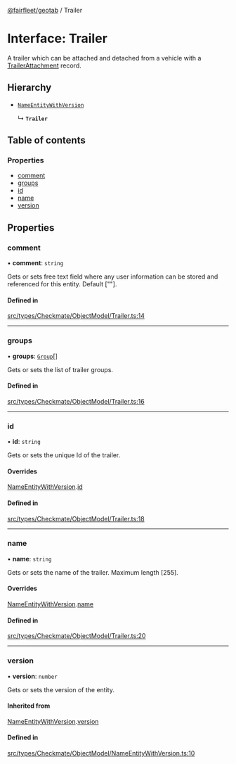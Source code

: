 [@fairfleet/geotab](../README.md) / Trailer

# Interface: Trailer

A trailer which can be attached and detached from a vehicle with a
 [TrailerAttachment](TrailerAttachment.md) record.

## Hierarchy

- [`NameEntityWithVersion`](NameEntityWithVersion.md)

  ↳ **`Trailer`**

## Table of contents

### Properties

- [comment](Trailer.md#comment)
- [groups](Trailer.md#groups)
- [id](Trailer.md#id)
- [name](Trailer.md#name)
- [version](Trailer.md#version)

## Properties

### comment

• **comment**: `string`

Gets or sets free text field where any user information can be stored and referenced for this entity. Default [""].

#### Defined in

[src/types/Checkmate/ObjectModel/Trailer.ts:14](https://github.com/fairfleet/geotab/blob/ff38bfc/src/types/Checkmate/ObjectModel/Trailer.ts#L14)

___

### groups

• **groups**: [`Group`](Group.md)[]

Gets or sets the list of trailer groups.

#### Defined in

[src/types/Checkmate/ObjectModel/Trailer.ts:16](https://github.com/fairfleet/geotab/blob/ff38bfc/src/types/Checkmate/ObjectModel/Trailer.ts#L16)

___

### id

• **id**: `string`

Gets or sets the unique Id of the trailer.

#### Overrides

[NameEntityWithVersion](NameEntityWithVersion.md).[id](NameEntityWithVersion.md#id)

#### Defined in

[src/types/Checkmate/ObjectModel/Trailer.ts:18](https://github.com/fairfleet/geotab/blob/ff38bfc/src/types/Checkmate/ObjectModel/Trailer.ts#L18)

___

### name

• **name**: `string`

Gets or sets the name of the trailer. Maximum length [255].

#### Overrides

[NameEntityWithVersion](NameEntityWithVersion.md).[name](NameEntityWithVersion.md#name)

#### Defined in

[src/types/Checkmate/ObjectModel/Trailer.ts:20](https://github.com/fairfleet/geotab/blob/ff38bfc/src/types/Checkmate/ObjectModel/Trailer.ts#L20)

___

### version

• **version**: `number`

Gets or sets the version of the entity.

#### Inherited from

[NameEntityWithVersion](NameEntityWithVersion.md).[version](NameEntityWithVersion.md#version)

#### Defined in

[src/types/Checkmate/ObjectModel/NameEntityWithVersion.ts:10](https://github.com/fairfleet/geotab/blob/ff38bfc/src/types/Checkmate/ObjectModel/NameEntityWithVersion.ts#L10)
